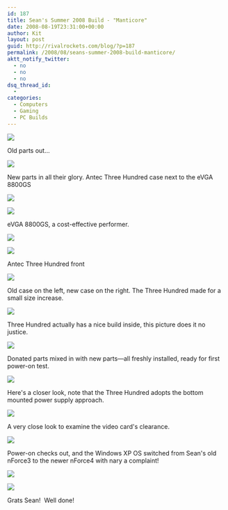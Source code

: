 ```yaml
---
id: 187
title: Sean's Summer 2008 Build - "Manticore"
date: 2008-08-19T23:31:00+00:00
author: Kit
layout: post
guid: http://rivalrockets.com/blog/?p=187
permalink: /2008/08/seans-summer-2008-build-manticore/
aktt_notify_twitter:
  - no
  - no
  - no
dsq_thread_id:
  - 
categories:
  - Computers
  - Gaming
  - PC Builds
---
```


![](/content/2008/08/2718222785_627dec3c63.jpg)

Old parts out...

![](/content/2008/08/2718223861_160bdee8f4.jpg)

New parts in all their glory. Antec Three Hundred case next to the eVGA 8800GS

![](/content/2008/08/2719044848_7088e4eb01.jpg)

![](/content/2008/08/2719048306_1731ee7296.jpg)

eVGA 8800GS, a cost-effective performer.

![](/content/2008/08/2719046280_4f202fe233.jpg)


![](/content/2008/08/2719050016_f2a33ddb97.jpg)

Antec Three Hundred front

![](/content/2008/08/2719051370_783e2d4e4d.jpg)


Old case on the left, new case on the right. The Three Hundred made for a small size increase.


![](/content/2008/08/2719052518_80d173ae84.jpg)


Three Hundred actually has a nice build inside, this picture does it no justice.

![](/content/2008/08/2719054158_a162ffa8ee.jpg)


Donated parts mixed in with new parts—all freshly installed, ready for first power-on test.

![](/content/2008/08/2719055796_7699a59176.jpg)

Here's a closer look, note that the Three Hundred adopts the bottom mounted power supply approach.


![](/content/2008/08/2719057526_0d25568bfa.jpg)

A very close look to examine the video card's clearance.

![](/content/2008/08/2719061722_2847276233.jpg)

Power-on checks out, and the Windows XP OS switched from Sean's old nForce3 to the newer nForce4 with nary a complaint!

![](/content/2008/08/2719060344_bd0745d7da.jpg)

![](/content/2008/08/2718243357_db7ce178d4.jpg)

Grats Sean!  Well done!